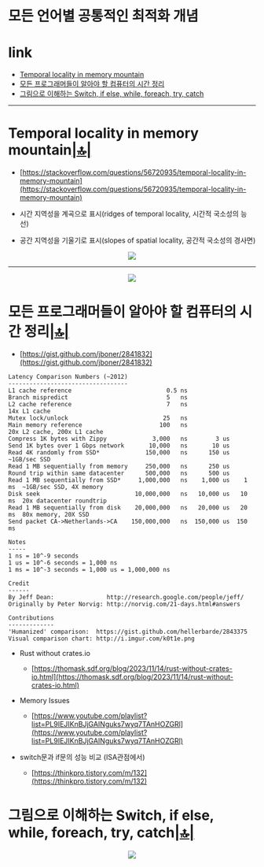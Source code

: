 # 모든 언어별 공통적인 최적화 개념

# link

- [Temporal locality in memory mountain](#temporal-locality-in-memory-mountain)
- [모든 프로그래머들이 알아야 할 컴퓨터의 시간 정리](#모든-프로그래머들이-알아야-할-컴퓨터의-시간-정리)
- [그림으로 이해하는 Switch, if else, while, foreach, try, catch](#그림으로-이해하는-switch-if-else-while-foreach-try-catch)


<hr />

# Temporal locality in memory mountain[|🔝|](#link)
- [https://stackoverflow.com/questions/56720935/temporal-locality-in-memory-mountain](https://stackoverflow.com/questions/56720935/temporal-locality-in-memory-mountain)

- 시간 지역성을 계곡으로 표시(ridges of temporal locality, 시간적 국소성의 능선)
- 공간 지역성을 기울기로 표시(slopes of spatial locality, 공간적 국소성의 경사면)

<div align="center">
  <img src="https://i.sstatic.net/J5Jv5.jpg" />
</div>

<hr>

<p align="center">
  <img src="https://i.imgur.com/k0t1e.png" />
</p>

# 모든 프로그래머들이 알아야 할 컴퓨터의 시간 정리[|🔝|](#link)

- [https://gist.github.com/jboner/2841832](https://gist.github.com/jboner/2841832)

```
Latency Comparison Numbers (~2012)
----------------------------------
L1 cache reference                           0.5 ns
Branch mispredict                            5   ns
L2 cache reference                           7   ns                      14x L1 cache
Mutex lock/unlock                           25   ns
Main memory reference                      100   ns                      20x L2 cache, 200x L1 cache
Compress 1K bytes with Zippy             3,000   ns        3 us
Send 1K bytes over 1 Gbps network       10,000   ns       10 us
Read 4K randomly from SSD*             150,000   ns      150 us          ~1GB/sec SSD
Read 1 MB sequentially from memory     250,000   ns      250 us
Round trip within same datacenter      500,000   ns      500 us
Read 1 MB sequentially from SSD*     1,000,000   ns    1,000 us    1 ms  ~1GB/sec SSD, 4X memory
Disk seek                           10,000,000   ns   10,000 us   10 ms  20x datacenter roundtrip
Read 1 MB sequentially from disk    20,000,000   ns   20,000 us   20 ms  80x memory, 20X SSD
Send packet CA->Netherlands->CA    150,000,000   ns  150,000 us  150 ms

Notes
-----
1 ns = 10^-9 seconds
1 us = 10^-6 seconds = 1,000 ns
1 ms = 10^-3 seconds = 1,000 us = 1,000,000 ns

Credit
------
By Jeff Dean:               http://research.google.com/people/jeff/
Originally by Peter Norvig: http://norvig.com/21-days.html#answers

Contributions
-------------
'Humanized' comparison:  https://gist.github.com/hellerbarde/2843375
Visual comparison chart: http://i.imgur.com/k0t1e.png
``` 

- Rust without crates.io
  - [https://thomask.sdf.org/blog/2023/11/14/rust-without-crates-io.html](https://thomask.sdf.org/blog/2023/11/14/rust-without-crates-io.html)

- Memory Issues
  - [https://www.youtube.com/playlist?list=PL9IEJIKnBJjGAINguks7wyq7TAnHOZGRl](https://www.youtube.com/playlist?list=PL9IEJIKnBJjGAINguks7wyq7TAnHOZGRl)

- switch문과 if문의 성능 비교 (ISA관점에서)
  - [https://thinkpro.tistory.com/m/132](https://thinkpro.tistory.com/m/132)

# 그림으로 이해하는 Switch, if else, while, foreach, try, catch[|🔝|](#link)

<p align="center">
  <img src="https://yt3.ggpht.com/YXq5z7b_VJXXgFtIEzRMIlce8OhyggmzFxk91SSm7JBo1yO3Z3jbOJ50he4n7pCsOXk410P-Vdpa3Vs=s1600-nd-v1" />
</p>


